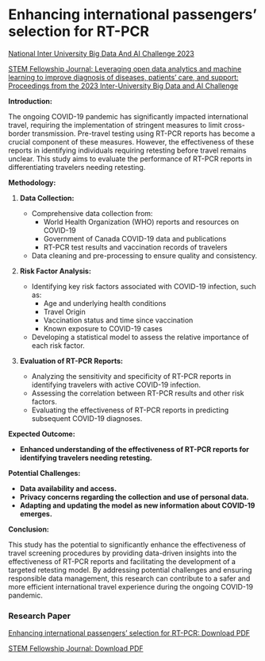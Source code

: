 # Enhancing international passengers’ selection for RT-PCR
[National Inter University Big Data And AI Challenge 2023](https://www.stemfellowship.org/case-study/national-inter-university-big-data-and-ai-challenge-2023/)

[STEM Fellowship Journal: Leveraging open data analytics and machine learning to improve diagnosis of diseases, patients’ care, and support: Proceedings from the 2023 Inter-University Big Data and AI Challenge
](https://journal.stemfellowship.org/doi/abs/10.17975/sfj-2023-007)

**Introduction:**

The ongoing COVID-19 pandemic has significantly impacted international travel, requiring the implementation of stringent measures to limit cross-border transmission. Pre-travel testing using RT-PCR reports has become a crucial component of these measures. However, the effectiveness of these reports in identifying individuals requiring retesting before travel remains unclear. This study aims to evaluate the performance of RT-PCR reports in differentiating travelers needing retesting.

**Methodology:**

1. **Data Collection:**
    * Comprehensive data collection from:
        * World Health Organization (WHO) reports and resources on COVID-19
        * Government of Canada COVID-19 data and publications
        * RT-PCR test results and vaccination records of travelers
    * Data cleaning and pre-processing to ensure quality and consistency.

2. **Risk Factor Analysis:**
    * Identifying key risk factors associated with COVID-19 infection, such as:
        * Age and underlying health conditions
        * Travel Origin
        * Vaccination status and time since vaccination
        * Known exposure to COVID-19 cases
    * Developing a statistical model to assess the relative importance of each risk factor.

3. **Evaluation of RT-PCR Reports:**
    * Analyzing the sensitivity and specificity of RT-PCR reports in identifying travelers with active COVID-19 infection.
    * Assessing the correlation between RT-PCR results and other risk factors.
    * Evaluating the effectiveness of RT-PCR reports in predicting subsequent COVID-19 diagnoses.

**Expected Outcome:**

* **Enhanced understanding of the effectiveness of RT-PCR reports for identifying travelers needing retesting.**

**Potential Challenges:**

* **Data availability and access.**
* **Privacy concerns regarding the collection and use of personal data.**
* **Adapting and updating the model as new information about COVID-19 emerges.**

**Conclusion:**

This study has the potential to significantly enhance the effectiveness of travel screening procedures by providing data-driven insights into the effectiveness of RT-PCR reports and facilitating the development of a targeted retesting model. By addressing potential challenges and ensuring responsible data management, this research can contribute to a safer and more efficient international travel experience during the ongoing COVID-19 pandemic.


### Research Paper
[Enhancing international passengers’ selection for RT-PCR: Download PDF](https://github.com/gelnomo/ART.-National-Inter-University-Big-Data-And-AI-Challenge-2023/blob/main/Eliminating%20Randomness%20in%20selecting%20International%20Passengers%20for%20RT-PCR.pdf)

[STEM Fellowship Journal: Download PDF](https://journal.stemfellowship.org/doi/pdf/10.17975/sfj-2023-007)
